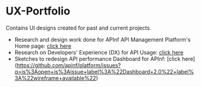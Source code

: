 # UX-Portfolio
Contains UI designs created for past and current projects.

* Research and design work done for APInf API Management Platform's Home page: [click here](https://github.com/apinf/platform/issues/2178)
* Research on Developers' Experience (DX) for API Usage: [click here](https://github.com/apinf/platform/issues/2452)
* Sketches to redesign API performance Dashboard for APInf: [click here] (https://github.com/apinf/platform/issues?q=is%3Aopen+is%3Aissue+label%3A%22Dashboard+2.0%22+label%3A%22wireframe+available%22)


